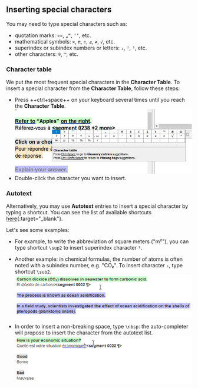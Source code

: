 ## Inserting special characters

You may need to type special characters such as:

* quotation marks: `«»`, `„“`, `‘’`, etc.
* mathematical symbols: `×`, `π`, `÷`, `≤`, `≠`, `√`, etc.
* superindex or subindex numbers or letters: `₂`, `²`, `³`, etc.
* other characters: `®`, `™`, etc.

### Character table

We put the most frequent special characters in the **Character Table**. To insert a special character from the **Character Table**, follow these steps:

* Press ++ctrl+space++ on your keyboard several times until you reach the **Character Table**.
   ![](../_assets/img/25_character_table.jpg)
* Double-click the character you want to insert.
   <!-- ![](../_assets/img/26_inserted_special_characters.jpg) -->

### Autotext

Alternatively, you may use **Autotext** entries to insert a special character by typing a shortcut. You can see the list of available shortcuts [here](../misc/autotext.md){:target="_blank"}.

Let's see some examples:

+ For example, to write the abbreviation of square meters ("m²"), you can type shortcut `\sup2` to insert superindex character `²`.

+ Another example: in chemical formulas, the number of atoms is often noted with a subindex number, e.g. "CO₂". To insert character `₂`, type shortcut `\sub2`.
   ![](../_assets/img/sub2.gif)
   <!-- @ŧodo: @exercise: type CO₂ using autotext -->

+ In order to insert a non-breaking space, type `\nbsp`: the auto-completer will propose to insert the character from the autotext list.
   ![](../_assets/img/nbsp.gif)
